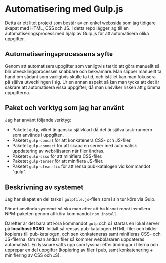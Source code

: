 # Automatisering med Gulp.js
Detta är ett litet projekt som består av en enkel webbsida som jag tidigare skapat med HTML, CSS och JS. I detta repo lägger jag till en automatiseringsprocess med hjälp av Gulp.js för att automatisera olika uppgifter.

## Automatiseringsprocessens syfte
Genom att automatisera uppgifter som vanligtvis tar tid att göra manuellt så blir utvecklingsprocessen snabbare och bekvämare. Man slipper manuellt ta hand om sådant som vanligtvis skulle ta tid, och istället kan man fokusera på själva utvecklingen i sig. Ur en annan aspekt så kan man tycka att det är säkrare att automatisera vissa uppgifter, då man undviker risken att glömma uppgifterna.

## Paket och verktyg som jag har använt
Jag har använt följande verktyg:
* Paketet `gulp`, vilket är ganska självklart då det är själva task-runnern som används i uppgiften.
* Paketet `gulp-concat` för att konkatenera CSS- och JS-filer.
* Paketet `gulp-connect` för att skapa en server med automatisk uppdatering av webbläsaren när filer ändras.
* Paketet `gulp-csso` för att minifiera CSS-filer.
* Paketet `gulp-terser` för att minifiera JS-filer.
* Paketet `gulp-clean-fix` för att rensa pub-katalogen vid kommandot "gulp".

## Beskrivning av systemet
Jag har skapat en del tasks i `gulpfile.js`-filen som i sin tur körs via Gulp. 

För att använda systemet så ska man efter att ha klonat repot installera NPM-paketen genom att köra kommandot `npm install`. 

Därefter är det bara att köra kommandot `gulp` och då startas en lokal server på **localhost:8080**. Initialt så rensas pub-katalogen, HTML-filer och bilder kopieras till pub-katalogen, och sen konkateneras samt minifieras CSS- och JS-filerna. Om man ändrar filer så kommer webbläsaren uppdateras automatiskt. En lyssnare sätts upp som lyssnar efter ändringar i filerna och upprepar en del uppgifter (kopiering av filer i pub, samt konkatenering + minifiering av CSS och JS).
